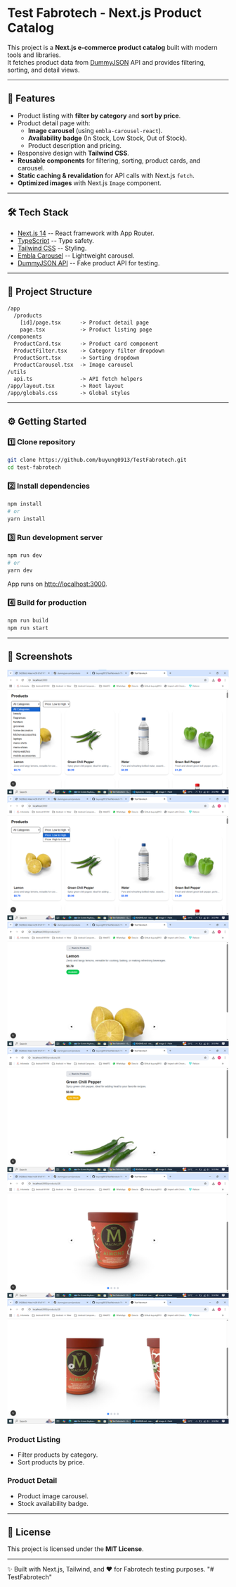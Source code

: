 # Test Fabrotech - Next.js Product Catalog

This project is a **Next.js e-commerce product catalog** built with
modern tools and libraries.\
It fetches product data from [DummyJSON](https://dummyjson.com/products)
API and provides filtering, sorting, and detail views.

---

## 🚀 Features

- Product listing with **filter by category** and **sort by price**.
- Product detail page with:
  - **Image carousel** (using `embla-carousel-react`).
  - **Availability badge** (In Stock, Low Stock, Out of Stock).
  - Product description and pricing.
- Responsive design with **Tailwind CSS**.
- **Reusable components** for filtering, sorting, product cards, and
  carousel.
- **Static caching & revalidation** for API calls with Next.js
  `fetch`.
- **Optimized images** with Next.js `Image` component.

---

## 🛠️ Tech Stack

- [Next.js 14](https://nextjs.org/) -- React framework with App
  Router.
- [TypeScript](https://www.typescriptlang.org/) -- Type safety.
- [Tailwind CSS](https://tailwindcss.com/) -- Styling.
- [Embla Carousel](https://www.embla-carousel.com/) -- Lightweight
  carousel.
- [DummyJSON API](https://dummyjson.com/) -- Fake product API for
  testing.

---

## 📂 Project Structure

    /app
      /products
        [id]/page.tsx      -> Product detail page
        page.tsx           -> Product listing page
    /components
      ProductCard.tsx      -> Product card component
      ProductFilter.tsx    -> Category filter dropdown
      ProductSort.tsx      -> Sorting dropdown
      ProductCarousel.tsx  -> Image carousel
    /utils
      api.ts               -> API fetch helpers
    /app/layout.tsx        -> Root layout
    /app/globals.css       -> Global styles

---

## ⚙️ Getting Started

### 1️⃣ Clone repository

```bash
git clone https://github.com/buyung0913/TestFabrotech.git
cd test-fabrotech
```

### 2️⃣ Install dependencies

```bash
npm install
# or
yarn install
```

### 3️⃣ Run development server

```bash
npm run dev
# or
yarn dev
```

App runs on <http://localhost:3000>.

### 4️⃣ Build for production

```bash
npm run build
npm run start
```

---

## 📸 Screenshots

![alt text](image-1.png)
![alt text](image-2.png)
![alt text](image-3.png)
![alt text](image-4.png)
![alt text](image-5.png)
![alt text](image-6.png)

### Product Listing

- Filter products by category.
- Sort products by price.

### Product Detail

- Product image carousel.
- Stock availability badge.

---

## 📜 License

This project is licensed under the **MIT License**.

---

✨ Built with Next.js, Tailwind, and ❤️ for Fabrotech testing purposes.
"# TestFabrotech"
